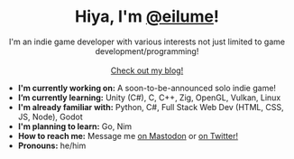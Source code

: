 <h1 align="center">Hiya, I'm <a href="https://eilu.me">@eilume</a>!</h1>
<p align="center">
    I'm an indie game developer with various interests not just limited to game development/programming!
    <br><br>
    <a href="https://eilu.me/en/blog/">Check out my blog!</a>
</p>

- **I'm currently working on:** A soon-to-be-announced solo indie game!
- **I’m currently learning:** Unity (C#), C, C++, Zig, OpenGL, Vulkan, Linux
- **I'm already familiar with:** Python, C#, Full Stack Web Dev (HTML, CSS, JS, Node), Godot
- **I'm planning to learn:** Go, Nim
- **How to reach me:** Message me [on Mastodon](https://go.eilu.me/mastodon) or [on Twitter!](https://go.eilu.me/twitter)
- **Pronouns:** he/him
             

